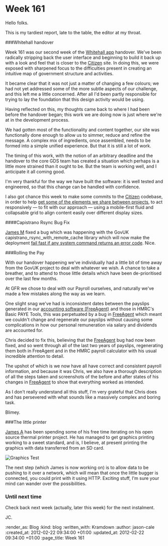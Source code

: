 Week 161
========

Hello folks.

This is my tardiest report, late to the table, the editor at my throat.

###Whitehall handover

Week 161 was our second week of the [Whitehall app][whitehall app] handover. We've been radically stripping back the user interface and beginning to build it back up with a look and feel that is closer to the [Citizen][GovUK] site. In doing this, we were exposed with sharpened focus to the difficulties present in creating an intuitive map of government structure and activities.

It became clear that it was not just a matter of changing a few colours; we had not yet addressed some of the more subtle aspects of our challenge, and this left me a little concerned. After all I'd been partly responsible for trying to lay the foundation that this design activity would be using.

Having reflected on this, my thoughts came back to where I had been before the handover began; this work we are doing now is just where we're at in the development process.

We had gotten most of the functionality and content together, our site was functionally done enough to allow us to simmer, reduce and refine the message. A complex mix of ingredients, once assembled, needs to be formed into a simple unified experience. But that it is still a lot of work.

The timing of this work, with the notion of an arbitrary deadline and the handover to the core GDS team has created a situation which perhaps is a little more strained than it ought to be. But the team is working well, and I anticipate it all coming good.

I'm very thankful for the way we have built the software: it is well tested and engineered, so that this change can be handled with confidence.

I also got chance this week to make some commits to the [Citizen][GovUK] codebase, in order to help [get some of the elements we share between projects](https://github.com/alphagov/static/compare/89d0d316b0...ebf5685890), to act responsively &mdash; to fit with our approach &mdash; using a mobile-first fluid and collapsable grid to align content easily over different display sizes.

####Capistrano Rsync Bug Fix

[James M][James M] fixed a bug which was happening with the GovUK capistrano_rsync_with_remote_cache library which will now make the deployment [fail fast if any system command returns an error code](https://github.com/alphagov/capistrano_rsync_with_remote_cache/commit/de6bc38155de66f40c876a9940c610e5338f5bd5). Nice.


###Rolling the Pay

With our handover happening we've individually had a little bit of time away from the GovUK project to deal with whatever we wish. A chance to take a breather, and to attend to those little details which have been de-prioritised over the last few months.

At GFR we chose to deal with our Payroll ourselves, and naturally we've made a few mistakes along the way as we learn.

One slight snag we've had is inconsistent dates between the payslips generated in our [accounting software (FreeAgent)][FreeAgent] and those in HMRC's Basic PAYE Tools, this was perpetuated by a bug in [FreeAgent][FreeAgent] which meant we couldn't change and regenerate our payslips without causing some complications in how our personal remuneration via salary and dividends are accounted for.

Chris decided to fix this, believing that the [FreeAgent][FreeAgent] bug had now been fixed, and so went through all of the last two years of payslips, regenerating them both in FreeAgent and in the HMRC payroll calculator with his usual incredible attention to detail.

The upshot of which is we now have all have correct and consistent payroll information, and because it was Chris, we also have a thorough description of all the steps taken and screenshots of the before and after states of his changes in [FreeAgent][FreeAgent] to show that everything worked as intended.

As I don't really understand all this stuff, I'm very grateful that Chris does and has persevered with what sounds like a massively complex and boring task.

Blimey.

###The little printer

[James A][James A] has been spending some of his free time iterating on his open source thermal printer project. He has managed to get graphics printing working to a sweet standard, and is, I believe, at present printing the graphics with data transferred from an SD card.

![Graphics Test](http://distilleryimage7.s3.amazonaws.com/c49fae18574011e1a87612313804ec91_7.jpg)

The next step (which James is now working on) is to allow data to be pushing to it over a network, which will mean that once the little bugger is connected, you could print with it using HTTP. Exciting stuff, I'm sure your mind can wander over the possibilities.

### Until next time
Check back next week (actually, later this week) for the next instalment.

JC.

[whitehall app]: http://digital.cabinetoffice.gov.uk/2011/08/24/government-corporate-websites-in-eye-popping-3d/
[GovUK]: http://gov.uk
[James M]: /james-mead
[FreeAgent]: http://fre.ag/3276i4uh
[James A]: /james-adam

:render_as: Blog
:kind: blog
:written_with: Kramdown
:author: jason-cale
:created_at: 2012-02-22 09:34:00 +01:00
:updated_at: 2012-02-22 09:34:00 +01:00
:page_title: Week 161